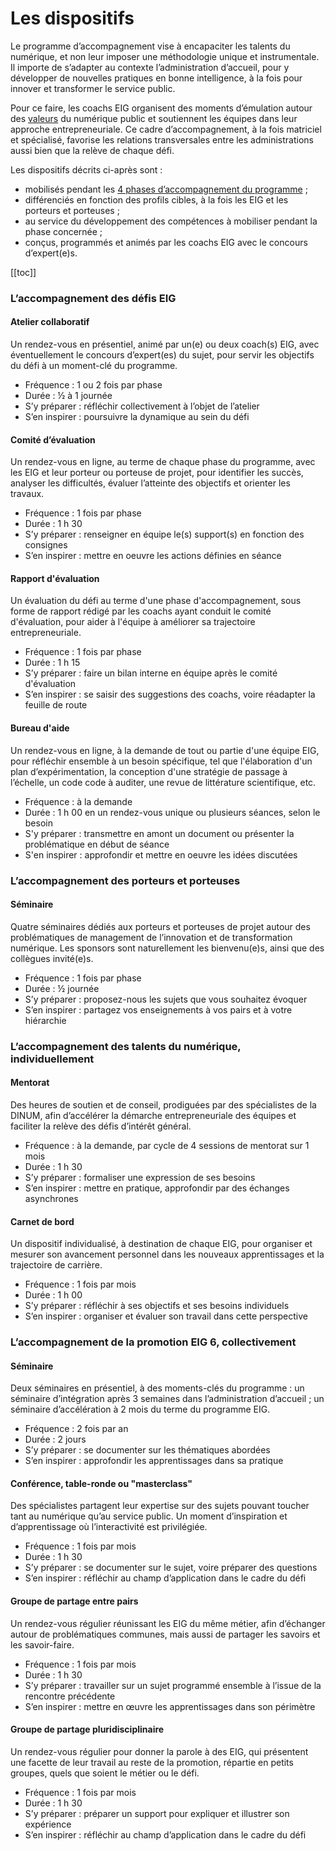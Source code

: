 # Les dispositifs

Le programme d’accompagnement vise à encapaciter les talents du numérique, et non leur imposer une méthodologie unique et instrumentale. Il importe de s’adapter au contexte l’administration d’accueil, pour y développer de nouvelles pratiques en bonne intelligence, à la fois pour innover et transformer le service public.

Pour ce faire, les coachs EIG organisent des moments d’émulation autour des [valeurs](valeurs.md) du numérique public et soutiennent les équipes dans leur approche entrepreneuriale. Ce cadre d’accompagnement, à la fois matriciel et spécialisé, favorise les relations transversales entre les administrations aussi bien que la relève de chaque défi.

Les dispositifs décrits ci-après sont :
- mobilisés pendant les [4 phases d’accompagnement du programme](phases.md) ;
- différenciés en fonction des profils cibles, à la fois les EIG et les porteurs et porteuses ;
- au service du développement des compétences à mobiliser pendant la phase concernée ;
- conçus, programmés et animés par les coachs EIG avec le concours d’expert(e)s.

[[toc]]

### L’accompagnement des défis EIG

#### Atelier collaboratif
Un rendez-vous en présentiel, animé par un(e) ou deux coach(s) EIG, avec éventuellement le concours d’expert(es) du sujet, pour servir les objectifs du défi à un moment-clé du programme.
- Fréquence : 1 ou 2 fois par phase
- Durée : ½ à 1 journée
- S’y préparer : réfléchir collectivement à l’objet de l’atelier
- S’en inspirer : poursuivre la dynamique au sein du défi

#### Comité d’évaluation
Un rendez-vous en ligne, au terme de chaque phase du programme, avec les EIG et leur porteur ou porteuse de projet, pour identifier les succès, analyser les difficultés, évaluer l’atteinte des objectifs et orienter les travaux.
- Fréquence : 1 fois par phase
- Durée : 1 h 30
- S’y préparer : renseigner en équipe le(s) support(s) en fonction des consignes
- S’en inspirer : mettre en oeuvre les actions définies en séance 

#### Rapport d'évaluation
Un évaluation du défi au terme d'une phase d'accompagnement, sous forme de rapport rédigé par les coachs ayant conduit le comité d'évaluation, pour aider à l'équipe à améliorer sa trajectoire entrepreneuriale.
- Fréquence : 1 fois par phase
- Durée : 1 h 15
- S’y préparer : faire un bilan interne en équipe après le comité d'évaluation
- S’en inspirer : se saisir des suggestions des coachs, voire réadapter la feuille de route

#### Bureau d'aide
Un rendez-vous en ligne, à la demande de tout ou partie d'une équipe EIG, pour réfléchir ensemble à un besoin spécifique, tel que l'élaboration d'un plan d’expérimentation, la conception d'une stratégie de passage à l’échelle, un code code à auditer, une revue de littérature scientifique, etc.
- Fréquence : à la demande
- Durée : 1 h 00 en un rendez-vous unique ou plusieurs séances, selon le besoin
- S'y préparer : transmettre en amont un document ou présenter la problématique en début de séance
- S'en inspirer : approfondir et mettre en oeuvre les idées discutées

### L’accompagnement des porteurs et porteuses

#### Séminaire
Quatre séminaires dédiés aux porteurs et porteuses de projet autour des problématiques de management de l’innovation et de transformation numérique. Les sponsors sont naturellement les bienvenu(e)s, ainsi que des collègues invité(e)s.
- Fréquence : 1 fois par phase
- Durée : ½ journée
- S’y préparer : proposez-nous les sujets que vous souhaitez évoquer
- S’en inspirer : partagez vos enseignements à vos pairs et à votre hiérarchie

### L’accompagnement des talents du numérique, individuellement

#### Mentorat
Des heures de soutien et de conseil, prodiguées par des spécialistes de la DINUM, afin d’accélérer la démarche entrepreneuriale des équipes et faciliter la relève des défis d’intérêt général.
- Fréquence : à la demande, par cycle de 4 sessions de mentorat sur 1 mois
- Durée : 1 h 30
- S’y préparer : formaliser une expression de ses besoins
- S’en inspirer : mettre en pratique, approfondir par des échanges asynchrones

#### Carnet de bord
Un dispositif individualisé, à destination de chaque EIG, pour organiser et mesurer son avancement personnel dans les nouveaux apprentissages et la trajectoire de carrière.
- Fréquence : 1 fois par mois
- Durée : 1 h 00
- S’y préparer : réfléchir à ses objectifs et ses besoins individuels
- S’en inspirer : organiser et évaluer son travail dans cette perspective

### L’accompagnement de la promotion EIG 6, collectivement

#### Séminaire
Deux séminaires en présentiel, à des moments-clés du programme : un séminaire d’intégration après 3 semaines dans l’administration d’accueil ; un séminaire d’accélération à 2 mois du terme du programme EIG.
- Fréquence : 2 fois par an
- Durée : 2 jours
- S’y préparer : se documenter sur les thématiques abordées
- S’en inspirer : approfondir les apprentissages dans sa pratique

#### Conférence, table-ronde ou "masterclass"
Des spécialistes partagent leur expertise sur des sujets pouvant toucher tant au numérique qu’au service public. Un moment d’inspiration et d’apprentissage où l’interactivité est privilégiée.
- Fréquence : 1 fois par mois
- Durée : 1 h 30
- S’y préparer : se documenter sur le sujet, voire préparer des questions
- S’en inspirer : réfléchir au champ d’application dans le cadre du défi

#### Groupe de partage entre pairs
Un rendez-vous régulier réunissant les EIG du même métier, afin d’échanger autour de problématiques communes, mais aussi de partager les savoirs et les savoir-faire.
- Fréquence : 1 fois par mois
- Durée : 1 h 30
- S’y préparer : travailler sur un sujet programmé ensemble à l’issue de la rencontre précédente
- S’en inspirer : mettre en œuvre les apprentissages dans son périmètre

#### Groupe de partage pluridisciplinaire
Un rendez-vous régulier pour donner la parole à des EIG, qui présentent une facette de leur travail au reste de la promotion, répartie en petits groupes, quels que soient le métier ou le défi.
- Fréquence : 1 fois par mois
- Durée : 1 h 30
- S’y préparer : préparer un support pour expliquer et illustrer son expérience
- S’en inspirer : réfléchir au champ d’application dans le cadre du défi